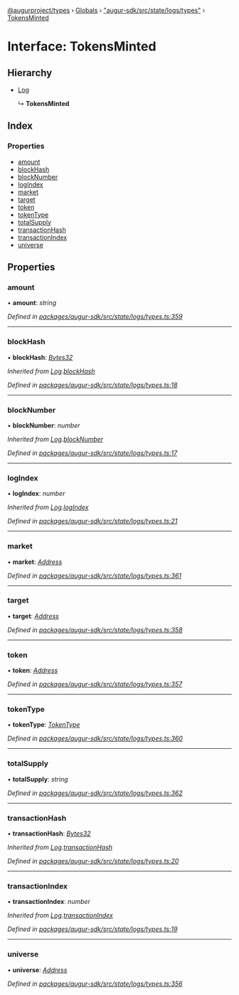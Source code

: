[@augurproject/types](../README.md) › [Globals](../globals.md) › ["augur-sdk/src/state/logs/types"](../modules/_augur_sdk_src_state_logs_types_.md) › [TokensMinted](_augur_sdk_src_state_logs_types_.tokensminted.md)

# Interface: TokensMinted

## Hierarchy

* [Log](_augur_sdk_src_state_logs_types_.log.md)

  ↳ **TokensMinted**

## Index

### Properties

* [amount](_augur_sdk_src_state_logs_types_.tokensminted.md#amount)
* [blockHash](_augur_sdk_src_state_logs_types_.tokensminted.md#blockhash)
* [blockNumber](_augur_sdk_src_state_logs_types_.tokensminted.md#blocknumber)
* [logIndex](_augur_sdk_src_state_logs_types_.tokensminted.md#logindex)
* [market](_augur_sdk_src_state_logs_types_.tokensminted.md#market)
* [target](_augur_sdk_src_state_logs_types_.tokensminted.md#target)
* [token](_augur_sdk_src_state_logs_types_.tokensminted.md#token)
* [tokenType](_augur_sdk_src_state_logs_types_.tokensminted.md#tokentype)
* [totalSupply](_augur_sdk_src_state_logs_types_.tokensminted.md#totalsupply)
* [transactionHash](_augur_sdk_src_state_logs_types_.tokensminted.md#transactionhash)
* [transactionIndex](_augur_sdk_src_state_logs_types_.tokensminted.md#transactionindex)
* [universe](_augur_sdk_src_state_logs_types_.tokensminted.md#universe)

## Properties

###  amount

• **amount**: *string*

*Defined in [packages/augur-sdk/src/state/logs/types.ts:359](https://github.com/AugurProject/augur/blob/69c4be52bf/packages/augur-sdk/src/state/logs/types.ts#L359)*

___

###  blockHash

• **blockHash**: *[Bytes32](../modules/_augur_sdk_src_state_logs_types_.md#bytes32)*

*Inherited from [Log](_augur_sdk_src_state_logs_types_.log.md).[blockHash](_augur_sdk_src_state_logs_types_.log.md#blockhash)*

*Defined in [packages/augur-sdk/src/state/logs/types.ts:18](https://github.com/AugurProject/augur/blob/69c4be52bf/packages/augur-sdk/src/state/logs/types.ts#L18)*

___

###  blockNumber

• **blockNumber**: *number*

*Inherited from [Log](_augur_sdk_src_state_logs_types_.log.md).[blockNumber](_augur_sdk_src_state_logs_types_.log.md#blocknumber)*

*Defined in [packages/augur-sdk/src/state/logs/types.ts:17](https://github.com/AugurProject/augur/blob/69c4be52bf/packages/augur-sdk/src/state/logs/types.ts#L17)*

___

###  logIndex

• **logIndex**: *number*

*Inherited from [Log](_augur_sdk_src_state_logs_types_.log.md).[logIndex](_augur_sdk_src_state_logs_types_.log.md#logindex)*

*Defined in [packages/augur-sdk/src/state/logs/types.ts:21](https://github.com/AugurProject/augur/blob/69c4be52bf/packages/augur-sdk/src/state/logs/types.ts#L21)*

___

###  market

• **market**: *[Address](../modules/_augur_sdk_src_state_logs_types_.md#address)*

*Defined in [packages/augur-sdk/src/state/logs/types.ts:361](https://github.com/AugurProject/augur/blob/69c4be52bf/packages/augur-sdk/src/state/logs/types.ts#L361)*

___

###  target

• **target**: *[Address](../modules/_augur_sdk_src_state_logs_types_.md#address)*

*Defined in [packages/augur-sdk/src/state/logs/types.ts:358](https://github.com/AugurProject/augur/blob/69c4be52bf/packages/augur-sdk/src/state/logs/types.ts#L358)*

___

###  token

• **token**: *[Address](../modules/_augur_sdk_src_state_logs_types_.md#address)*

*Defined in [packages/augur-sdk/src/state/logs/types.ts:357](https://github.com/AugurProject/augur/blob/69c4be52bf/packages/augur-sdk/src/state/logs/types.ts#L357)*

___

###  tokenType

• **tokenType**: *[TokenType](../enums/_augur_sdk_src_state_logs_types_.tokentype.md)*

*Defined in [packages/augur-sdk/src/state/logs/types.ts:360](https://github.com/AugurProject/augur/blob/69c4be52bf/packages/augur-sdk/src/state/logs/types.ts#L360)*

___

###  totalSupply

• **totalSupply**: *string*

*Defined in [packages/augur-sdk/src/state/logs/types.ts:362](https://github.com/AugurProject/augur/blob/69c4be52bf/packages/augur-sdk/src/state/logs/types.ts#L362)*

___

###  transactionHash

• **transactionHash**: *[Bytes32](../modules/_augur_sdk_src_state_logs_types_.md#bytes32)*

*Inherited from [Log](_augur_sdk_src_state_logs_types_.log.md).[transactionHash](_augur_sdk_src_state_logs_types_.log.md#transactionhash)*

*Defined in [packages/augur-sdk/src/state/logs/types.ts:20](https://github.com/AugurProject/augur/blob/69c4be52bf/packages/augur-sdk/src/state/logs/types.ts#L20)*

___

###  transactionIndex

• **transactionIndex**: *number*

*Inherited from [Log](_augur_sdk_src_state_logs_types_.log.md).[transactionIndex](_augur_sdk_src_state_logs_types_.log.md#transactionindex)*

*Defined in [packages/augur-sdk/src/state/logs/types.ts:19](https://github.com/AugurProject/augur/blob/69c4be52bf/packages/augur-sdk/src/state/logs/types.ts#L19)*

___

###  universe

• **universe**: *[Address](../modules/_augur_sdk_src_state_logs_types_.md#address)*

*Defined in [packages/augur-sdk/src/state/logs/types.ts:356](https://github.com/AugurProject/augur/blob/69c4be52bf/packages/augur-sdk/src/state/logs/types.ts#L356)*
